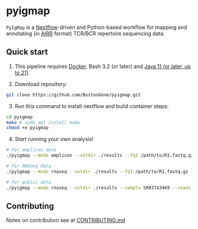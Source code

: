 # pyigmap

`PyIgMap` is a [Nextflow](https://github.com/nextflow-io/nextflow)-driven and Python-based workflow for mapping and annotating (in [AIRR](https://docs.airr-community.org/en/stable/datarep/rearrangements.html#fields) format) TCR/BCR repertoire sequencing data. 

## Quick start

1. This pipeline requires [Docker](https://docs.docker.com/engine/install/), Bash 3.2 (or later) and [Java 11 (or later, up to 21)](http://www.oracle.com/technetwork/java/javase/downloads/index.html).

2. Download repository:

```bash
git clone https://github.com/BostonGene/pyigmap.git
```

3. Run this command to install nextflow and build container steps:

```bash
cd pyigmap
make # sudo apt install make
chmod +x pyigmap
```

4. Start running your own analysis!

```bash
# for amplicon data
./pyigmap --mode amplicon --outdir ./results --fq1 /path/to/R1.fastq.gz --fq2 /path/to/R2.fastq.gz

# for RNASeq data
./pyigmap --mode rnaseq --outdir ./results --fq1 /path/to/R1.fastq.gz --fq2 /path/to/R2.fastq.gz

# for public data
./pyigmap --mode rnaseq --outdir ./results --sample SRR3743469 --reads 200000
```

## Contributing

Notes on contribution see at [CONTRIBUTING.md](CONTRIBUTING.md)